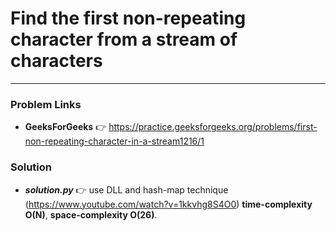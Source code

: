# Find the first non-repeating character from a stream of characters

---

### Problem Links
- **__GeeksForGeeks__** :point_right: https://practice.geeksforgeeks.org/problems/first-non-repeating-character-in-a-stream1216/1

### Solution
- **_solution.py_** :point_right: use DLL and hash-map technique (https://www.youtube.com/watch?v=1kkvhg8S4O0) **time-complexity O(N)**, **space-complexity O(26)**.
